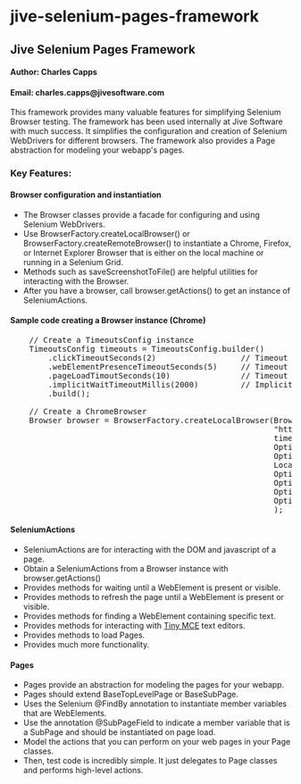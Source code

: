 jive-selenium-pages-framework
=============================

<h2>Jive Selenium Pages Framework</h2>

<h4>Author: Charles Capps</h4>
<h4>Email: charles.capps@jivesoftware.com</h4>

<p>
This framework provides many valuable features for simplifying Selenium Browser testing.
The framework has been used internally at Jive Software with much success. 
It simplifies the configuration and creation of Selenium WebDrivers for different browsers. 
The framework also provides a Page abstraction for modeling your webapp's pages. 
</p>

<h3>Key Features:</h3>

<h4>Browser configuration and instantiation</h4>
<ul>
    <li>The Browser classes provide a facade for configuring and using Selenium WebDrivers.</li>
    <li>
    Use BrowserFactory.createLocalBrowser() or BrowserFactory.createRemoteBrowser() to instantiate a 
    Chrome, Firefox, or Internet Explorer Browser that is either on the local machine or running in a 
    Selenium Grid.
    </li>
    <li>Methods such as saveScreenshotToFile() are helpful utilities for interacting with the Browser.</li>
    <li>
    After you have a browser, call browser.getActions() to get an instance of SeleniumActions.
    </li>
</ul>

<h4>Sample code creating a Browser instance (Chrome)</h4>

<pre>
    // Create a TimeoutsConfig instance
    TimeoutsConfig timeouts = TimeoutsConfig.builder()
        .clickTimeoutSeconds(2)                  // Timeout waiting for a WebElement to be clickable (used by the framework)
        .webElementPresenceTimeoutSeconds(5)     // Timeout when polling for a web element to be present (or visible, depending on the method)
        .pageLoadTimoutSeconds(10)               // Timeout waiting for a new page to load (used by the framework, and to configure underlying WebDriver).
        .implicitWaitTimeoutMillis(2000)         // Implicit wait timeout used by the underlying WebDriver.
        .build();

    // Create a ChromeBrowser
    Browser browser = BrowserFactory.createLocalBrowser(BrowserType.CHROME,       // BrowserType -- currently only supports Chrome, Firefox, and IE
                                                        "http://my.webapp.com/webapp",  // Base URL for testing. 
                                                        timeouts,                  // TimeoutsConfig created above.
                                                        Optional.<String>absent(), // Path to web driver -- Not required if Chromedriver is on your PATH 
                                                        Optional.<String>absent(), // Path to browser binary -- Not required if Chrome binary is in standard location 
                                                        Locale.US.toString(),      // Browser locale
                                                        Optional.of(1280),         // Optional starting width for the browser window in pixels
                                                        Optional.of(1024),         // Optional starting height in pixels
                                                        Optional.of(Level.INFO),   // Optional Logging Level for the WebDriver's logs
                                                        Optional.of("chromedriver.log") // Optional path to logfile, only supported for Chrome and IE. 
                                                        );
</pre>

<h4>SeleniumActions</h4>
<ul>
    <li>SeleniumActions are for interacting with the DOM and javascript of a page.</li>
    <li>Obtain a SeleniumActions from a Browser instance with browser.getActions()</li>
    <li>Provides methods for waiting until a WebElement is present or visible.</li>
    <li>Provides methods to refresh the page until a WebElement is present or visible.</li>
    <li>Provides methods for finding a WebElement containing specific text.</li>
    <li>Provides methods for interacting with <a href="http://www.tinymce.com/">Tiny MCE</a> text editors.</li>
    <li>Provides methods to load Pages.</li>
    <li>Provides much more functionality.</li>
</ul>

<h4>Pages</h4>
<ul>
    <li>Pages provide an abstraction for modeling the pages for your webapp.</li>
    <li>Pages should extend BaseTopLevelPage or BaseSubPage.</li>
    <li>Uses the Selenium @FindBy annotation to instantiate member variables that are WebElements.</li>
    <li>Use the annotation @SubPageField to indicate a member variable that is a SubPage and should be instantiated on page load.</li>
    <li>Model the actions that you can perform on your web pages in your Page classes.</li>
    <li>Then, test code is incredibly simple. It just delegates to Page classes and performs high-level actions.</li>
</ul>

